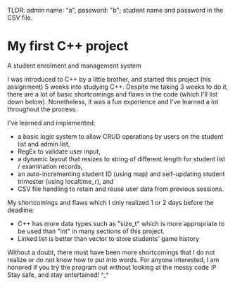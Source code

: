 TLDR: admin name: "a", password: "b"; student name and password in the CSV file.

# My first C++ project
A student enrolment and management system

I was introduced to C++ by a little brother, and started this project (his assignment) 5 weeks into studying C++.
Despite me taking 3 weeks to do it, there are a lot of basic shortcomings and flaws in the code (which I'll list down below).
Nonetheless, it was a fun experience and I've learned a lot throughout the process.

I've learned and implemented:
- a basic logic system to allow CRUD operations by users on the student list and admin list,
- RegEx to validate user input,
- a dynamic layout that resizes to string of different length for student list / examination records,
- an auto-incrementing student ID (using map) and self-updating student trimester (using localtime_r), and
- CSV file handling to retain and reuse user data from previous sessions.

My shortcomings and flaws which I only realized 1 or 2 days before the deadline:
- C++ has more data types such as "size_t" which is more appropriate to be used than "int" in many sections of this project.
- Linked list is better than vector to store students' game history

Without a doubt, there must have been more shortcomings that I do not realize or do not know how to put into words.
For anyone interested, I am honored if you try the program out without looking at the messy code :P
Stay safe, and stay entertained! ^_^
